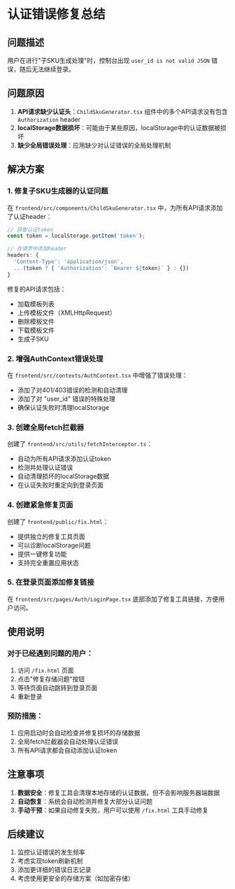 # 认证错误修复总结

## 问题描述

用户在进行"子SKU生成处理"时，控制台出现 `user_id is not valid JSON` 错误，随后无法继续登录。

## 问题原因

1. **API请求缺少认证头**：`ChildSkuGenerator.tsx` 组件中的多个API请求没有包含 `Authorization` header
2. **localStorage数据损坏**：可能由于某些原因，localStorage中的认证数据被损坏
3. **缺少全局错误处理**：应用缺少对认证错误的全局处理机制

## 解决方案

### 1. 修复子SKU生成器的认证问题

在 `frontend/src/components/ChildSkuGenerator.tsx` 中，为所有API请求添加了认证header：

```typescript
// 获取认证token
const token = localStorage.getItem('token');

// 在请求中添加header
headers: {
  'Content-Type': 'application/json',
  ...(token ? { 'Authorization': `Bearer ${token}` } : {})
}
```

修复的API请求包括：
- 加载模板列表
- 上传模板文件（XMLHttpRequest）
- 删除模板文件
- 下载模板文件
- 生成子SKU

### 2. 增强AuthContext错误处理

在 `frontend/src/contexts/AuthContext.tsx` 中增强了错误处理：

- 添加了对401/403错误的检测和自动清理
- 添加了对 "user_id" 错误的特殊处理
- 确保认证失败时清理localStorage

### 3. 创建全局fetch拦截器

创建了 `frontend/src/utils/fetchInterceptor.ts`：

- 自动为所有API请求添加认证token
- 检测并处理认证错误
- 自动清理损坏的localStorage数据
- 在认证失败时重定向到登录页面

### 4. 创建紧急修复页面

创建了 `frontend/public/fix.html`：

- 提供独立的修复工具页面
- 可以诊断localStorage问题
- 提供一键修复功能
- 支持完全重置应用状态

### 5. 在登录页面添加修复链接

在 `frontend/src/pages/Auth/LoginPage.tsx` 底部添加了修复工具链接，方便用户访问。

## 使用说明

### 对于已经遇到问题的用户：

1. 访问 `/fix.html` 页面
2. 点击"修复存储问题"按钮
3. 等待页面自动跳转到登录页面
4. 重新登录

### 预防措施：

1. 应用启动时会自动检查并修复损坏的存储数据
2. 全局fetch拦截器会自动处理认证错误
3. 所有API请求都会自动添加认证token

## 注意事项

1. **数据安全**：修复工具会清理本地存储的认证数据，但不会影响服务器端数据
2. **自动恢复**：系统会自动检测并修复大部分认证问题
3. **手动干预**：如果自动修复失败，用户可以使用 `/fix.html` 工具手动修复

## 后续建议

1. 监控认证错误的发生频率
2. 考虑实现token刷新机制
3. 添加更详细的错误日志记录
4. 考虑使用更安全的存储方案（如加密存储） 